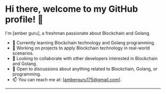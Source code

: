# Hi there, welcome to my GitHub profile! 👋

I'm [amber guru], a freshman passionate about Blockchain and Golang.

- 🌱 Currently learning Blockchain technology and Golang programming.
- 🔭 Working on projects to apply Blockchain technology in real-world scenarios.
- 👯 Looking to collaborate with other developers interested in Blockchain and Golang.
- 💬 Open to discussions about anything related to Blockchain, Golang, or programming.
- 📫 You can reach me at: [amberguru175@gmail.com].

---

